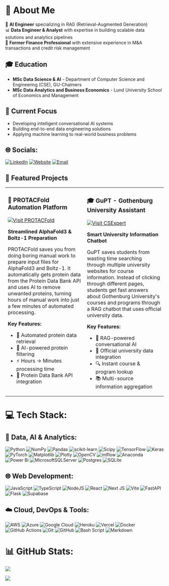 # 💫 About Me

🤖 **AI Engineer** specializing in RAG (Retrieval-Augmented Generation)  
📊 **Data Engineer & Analyst** with expertise in building scalable data solutions and analytics pipelines  
💼 **Former Finance Professional** with extensive experience in M&A transactions and credit risk management  

## 🎓 Education
- **MSc Data Science & AI** - Department of Computer Science and Engineering (CSE), GU-Chalmers
- **MSc Data Analytics and Business Economics** - Lund University School of Economics and Management

## 🚀 Current Focus
- Developing intelligent conversational AI systems
- Building end-to-end data engineering solutions
- Applying machine learning to real-world business problems

## 🌐 Socials:
[![LinkedIn](https://img.shields.io/badge/LinkedIn-%230077B5.svg?style=for-the-badge&logo=linkedin&logoColor=white)](https://linkedin.com/in/faerazo)
[![Website](https://img.shields.io/badge/Website-%23000000.svg?style=for-the-badge&logo=firefox&logoColor=white)](https://faerazo.com)
[![Email](https://img.shields.io/badge/hello@faerazo.com-%23D14836.svg?style=for-the-badge&logo=gmail&logoColor=white)](mailto:hello@faerazo.com) 

## 🚀 Featured Projects

<div align="center">

<table>
<tr>
<td width="50%" valign="top">

### 🧬 PROTACFold Automation Platform
[![Visit PROTACFold](https://img.shields.io/badge/Visit%20Project-%23FF6B6B.svg?style=for-the-badge&logo=safari&logoColor=white)](https://protacfold.xyz/)

**Streamlined AlphaFold3 & Boltz-1 Preparation**

PROTACFold saves you from doing boring manual work to prepare input files for AlphaFold3 and Boltz-1. It automatically gets protein data from the Protein Data Bank API and uses AI to remove unwanted proteins, turning hours of manual work into just a few minutes of automated processing.

**Key Features:**
- 🔬 Automated protein data retrieval
- 🤖 AI-powered protein filtering
- ⚡ Hours → Minutes processing time
- 🔗 Protein Data Bank API integration

</td>
<td width="50%" valign="top">

### 🎓 GuPT - Gothenburg University Assistant
[![Visit CSExpert](https://img.shields.io/badge/Visit%20Project-%234ECDC4.svg?style=for-the-badge&logo=safari&logoColor=white)](https://huggingface.co/spaces/faerazo/GuPT)

**Smart University Information Chatbot**

GuPT saves students from wasting time searching through multiple university websites for course information. Instead of clicking through different pages, students get fast answers about Gothenburg University's courses and programs through a RAG chatbot that uses official university data.

**Key Features:**
- 💬 RAG-powered conversational AI
- 🏫 Official university data integration
- 🔍 Instant course & program lookup
- 📚 Multi-source information aggregation

</td>
</tr>
</table>

</div>

# 💻 Tech Stack:

## 🧠 Data, AI & Analytics:
![Python](https://img.shields.io/badge/python-3670A0?style=for-the-badge&logo=python&logoColor=ffdd54) ![NumPy](https://img.shields.io/badge/numpy-%23013243.svg?style=for-the-badge&logo=numpy&logoColor=white) ![Pandas](https://img.shields.io/badge/pandas-%23150458.svg?style=for-the-badge&logo=pandas&logoColor=white) ![scikit-learn](https://img.shields.io/badge/scikit--learn-%23F7931E.svg?style=for-the-badge&logo=scikit-learn&logoColor=white) ![Scipy](https://img.shields.io/badge/SciPy-%230C55A5.svg?style=for-the-badge&logo=scipy&logoColor=%white) ![TensorFlow](https://img.shields.io/badge/TensorFlow-%23FF6F00.svg?style=for-the-badge&logo=TensorFlow&logoColor=white) ![Keras](https://img.shields.io/badge/Keras-%23D00000.svg?style=for-the-badge&logo=Keras&logoColor=white) ![PyTorch](https://img.shields.io/badge/PyTorch-%23EE4C2C.svg?style=for-the-badge&logo=PyTorch&logoColor=white) ![Matplotlib](https://img.shields.io/badge/Matplotlib-%23ffffff.svg?style=for-the-badge&logo=Matplotlib&logoColor=black) ![Plotly](https://img.shields.io/badge/Plotly-%233F4F75.svg?style=for-the-badge&logo=plotly&logoColor=white) ![OpenCV](https://img.shields.io/badge/opencv-%23white.svg?style=for-the-badge&logo=opencv&logoColor=white) ![mlflow](https://img.shields.io/badge/mlflow-%23d9ead3.svg?style=for-the-badge&logo=numpy&logoColor=blue) ![Anaconda](https://img.shields.io/badge/Anaconda-%2344A833.svg?style=for-the-badge&logo=anaconda&logoColor=white) ![Power Bi](https://img.shields.io/badge/power_bi-F2C811?style=for-the-badge&logo=powerbi&logoColor=black) ![MicrosoftSQLServer](https://img.shields.io/badge/Microsoft%20SQL%20Server-CC2927?style=for-the-badge&logo=microsoft%20sql%20server&logoColor=white) ![Postgres](https://img.shields.io/badge/postgres-%23316192.svg?style=for-the-badge&logo=postgresql&logoColor=white) ![SQLite](https://img.shields.io/badge/sqlite-%2307405e.svg?style=for-the-badge&logo=sqlite&logoColor=white)

## 🌐 Web Development:
![JavaScript](https://img.shields.io/badge/javascript-%23323330.svg?style=for-the-badge&logo=javascript&logoColor=%23F7DF1E) ![TypeScript](https://img.shields.io/badge/typescript-%23007ACC.svg?style=for-the-badge&logo=typescript&logoColor=white) ![NodeJS](https://img.shields.io/badge/node.js-6DA55F?style=for-the-badge&logo=node.js&logoColor=white) ![React](https://img.shields.io/badge/react-%2320232a.svg?style=for-the-badge&logo=react&logoColor=%2361DAFB) ![Next JS](https://img.shields.io/badge/Next-black?style=for-the-badge&logo=next.js&logoColor=white) ![Vite](https://img.shields.io/badge/vite-%23646CFF.svg?style=for-the-badge&logo=vite&logoColor=white) ![FastAPI](https://img.shields.io/badge/FastAPI-005571?style=for-the-badge&logo=fastapi) ![Flask](https://img.shields.io/badge/flask-%23000.svg?style=for-the-badge&logo=flask&logoColor=white) ![Supabase](https://img.shields.io/badge/Supabase-3ECF8E?style=for-the-badge&logo=supabase&logoColor=white)

## ☁️ Cloud, DevOps & Tools:
![AWS](https://img.shields.io/badge/AWS-%23FF9900.svg?style=for-the-badge&logo=amazon-aws&logoColor=white) ![Azure](https://img.shields.io/badge/azure-%230072C6.svg?style=for-the-badge&logo=microsoftazure&logoColor=white) ![Google Cloud](https://img.shields.io/badge/GoogleCloud-%234285F4.svg?style=for-the-badge&logo=google-cloud&logoColor=white) ![Heroku](https://img.shields.io/badge/heroku-%23430098.svg?style=for-the-badge&logo=heroku&logoColor=white) ![Vercel](https://img.shields.io/badge/vercel-%23000000.svg?style=for-the-badge&logo=vercel&logoColor=white) ![Docker](https://img.shields.io/badge/docker-%230db7ed.svg?style=for-the-badge&logo=docker&logoColor=white) ![GitHub Actions](https://img.shields.io/badge/github%20actions-%232671E5.svg?style=for-the-badge&logo=githubactions&logoColor=white) ![Git](https://img.shields.io/badge/git-%23F05033.svg?style=for-the-badge&logo=git&logoColor=white) ![GitHub](https://img.shields.io/badge/github-%23121011.svg?style=for-the-badge&logo=github&logoColor=white) ![Bash Script](https://img.shields.io/badge/bash_script-%23121011.svg?style=for-the-badge&logo=gnu-bash&logoColor=white) ![Markdown](https://img.shields.io/badge/markdown-%23000000.svg?style=for-the-badge&logo=markdown&logoColor=white)
# 📊 GitHub Stats:
![](https://nirzak-streak-stats.vercel.app/?user=faerazo&theme=github_dark&hide_border=false)<br/>

![](https://github-readme-stats.vercel.app/api/top-langs/?username=faerazo&theme=github_dark&hide_border=false&include_all_commits=false&count_private=false&layout=compact)

<!-- Proudly created with GPRM ( https://gprm.itsvg.in ) -->
